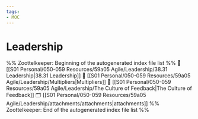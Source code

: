 ```yaml
---
tags: 
- MOC
---
```

# Leadership



%% Zoottelkeeper: Beginning of the autogenerated index file list  %%
📄 [[S01 Personal/050-059 Resources/59a05 Agile/Leadership/38.31 Leadership|38.31 Leadership]]
📄 [[S01 Personal/050-059 Resources/59a05 Agile/Leadership/Multipliers|Multipliers]]
📄 [[S01 Personal/050-059 Resources/59a05 Agile/Leadership/The Culture of Feedback|The Culture of Feedback]]
🗂️ [[S01 Personal/050-059 Resources/59a05 Agile/Leadership/attachments/attachments|attachments]]
%% Zoottelkeeper: End of the autogenerated index file list  %%

